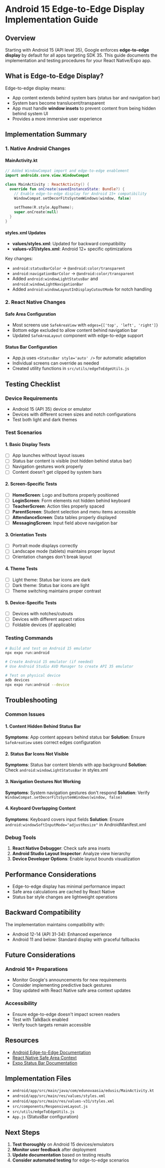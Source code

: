 # Android 15 Edge-to-Edge Display Implementation Guide

## Overview

Starting with Android 15 (API level 35), Google enforces **edge-to-edge display** by default for all apps targeting SDK 35. This guide documents the implementation and testing procedures for your React Native/Expo app.

## What is Edge-to-Edge Display?

Edge-to-edge display means:
- App content extends behind system bars (status bar and navigation bar)
- System bars become translucent/transparent
- App must handle **window insets** to prevent content from being hidden behind system UI
- Provides a more immersive user experience

## Implementation Summary

### 1. Native Android Changes

#### MainActivity.kt
```kotlin
// Added WindowCompat import and edge-to-edge enablement
import androidx.core.view.WindowCompat

class MainActivity : ReactActivity() {
  override fun onCreate(savedInstanceState: Bundle?) {
    // Enable edge-to-edge display for Android 15+ compatibility
    WindowCompat.setDecorFitsSystemWindows(window, false)
    
    setTheme(R.style.AppTheme);
    super.onCreate(null)
  }
}
```

#### styles.xml Updates
- **values/styles.xml**: Updated for backward compatibility
- **values-v31/styles.xml**: Android 12+ specific optimizations

Key changes:
- `android:statusBarColor` → `@android:color/transparent`
- `android:navigationBarColor` → `@android:color/transparent`
- Added `android:windowLightStatusBar` and `android:windowLightNavigationBar`
- Added `android:windowLayoutInDisplayCutoutMode` for notch handling

### 2. React Native Changes

#### Safe Area Configuration
- Most screens use `SafeAreaView` with `edges={['top', 'left', 'right']}`
- Bottom edge excluded to allow content behind navigation bar
- Updated `SafeAreaLayout` component with edge-to-edge support

#### Status Bar Configuration
- App.js uses `<StatusBar style='auto' />` for automatic adaptation
- Individual screens can override as needed
- Created utility functions in `src/utils/edgeToEdgeUtils.js`

## Testing Checklist

### Device Requirements
- Android 15 (API 35) device or emulator
- Devices with different screen sizes and notch configurations
- Test both light and dark themes

### Test Scenarios

#### 1. Basic Display Tests
- [ ] App launches without layout issues
- [ ] Status bar content is visible (not hidden behind status bar)
- [ ] Navigation gestures work properly
- [ ] Content doesn't get clipped by system bars

#### 2. Screen-Specific Tests
- [ ] **HomeScreen**: Logo and buttons properly positioned
- [ ] **LoginScreen**: Form elements not hidden behind keyboard
- [ ] **TeacherScreen**: Action tiles properly spaced
- [ ] **ParentScreen**: Student selection and menu items accessible
- [ ] **AttendanceScreen**: Data tables properly displayed
- [ ] **MessagingScreen**: Input field above navigation bar

#### 3. Orientation Tests
- [ ] Portrait mode displays correctly
- [ ] Landscape mode (tablets) maintains proper layout
- [ ] Orientation changes don't break layout

#### 4. Theme Tests
- [ ] Light theme: Status bar icons are dark
- [ ] Dark theme: Status bar icons are light
- [ ] Theme switching maintains proper contrast

#### 5. Device-Specific Tests
- [ ] Devices with notches/cutouts
- [ ] Devices with different aspect ratios
- [ ] Foldable devices (if applicable)

### Testing Commands

```bash
# Build and test on Android 15 emulator
npx expo run:android

# Create Android 15 emulator (if needed)
# Use Android Studio AVD Manager to create API 35 emulator

# Test on physical device
adb devices
npx expo run:android --device
```

## Troubleshooting

### Common Issues

#### 1. Content Hidden Behind Status Bar
**Symptoms**: App content appears behind status bar
**Solution**: Ensure `SafeAreaView` uses correct edges configuration

#### 2. Status Bar Icons Not Visible
**Symptoms**: Status bar content blends with app background
**Solution**: Check `android:windowLightStatusBar` in styles.xml

#### 3. Navigation Gestures Not Working
**Symptoms**: System navigation gestures don't respond
**Solution**: Verify `WindowCompat.setDecorFitsSystemWindows(window, false)`

#### 4. Keyboard Overlapping Content
**Symptoms**: Keyboard covers input fields
**Solution**: Ensure `android:windowSoftInputMode="adjustResize"` in AndroidManifest.xml

### Debug Tools

1. **React Native Debugger**: Check safe area insets
2. **Android Studio Layout Inspector**: Analyze view hierarchy
3. **Device Developer Options**: Enable layout bounds visualization

## Performance Considerations

- Edge-to-edge display has minimal performance impact
- Safe area calculations are cached by React Native
- Status bar style changes are lightweight operations

## Backward Compatibility

The implementation maintains compatibility with:
- Android 12-14 (API 31-34): Enhanced experience
- Android 11 and below: Standard display with graceful fallbacks

## Future Considerations

### Android 16+ Preparations
- Monitor Google's announcements for new requirements
- Consider implementing predictive back gestures
- Stay updated with React Native safe area context updates

### Accessibility
- Ensure edge-to-edge doesn't impact screen readers
- Test with TalkBack enabled
- Verify touch targets remain accessible

## Resources

- [Android Edge-to-Edge Documentation](https://developer.android.com/develop/ui/views/layout/edge-to-edge)
- [React Native Safe Area Context](https://github.com/th3rdwave/react-native-safe-area-context)
- [Expo Status Bar Documentation](https://docs.expo.dev/versions/latest/sdk/status-bar/)

## Implementation Files

- `android/app/src/main/java/com/edunovaasia/edusis/MainActivity.kt`
- `android/app/src/main/res/values/styles.xml`
- `android/app/src/main/res/values-v31/styles.xml`
- `src/components/ResponsiveLayout.js`
- `src/utils/edgeToEdgeUtils.js`
- `App.js` (StatusBar configuration)

## Next Steps

1. **Test thoroughly** on Android 15 devices/emulators
2. **Monitor user feedback** after deployment
3. **Update documentation** based on testing results
4. **Consider automated testing** for edge-to-edge scenarios
